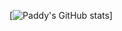 [![Paddy's GitHub stats](https://github-readme-stats.vercel.app/api?username=Paddy2333&count_private=true&show_icons=true)]
